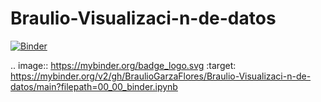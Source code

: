 # Braulio-Visualizaci-n-de-datos
[![Binder](https://mybinder.org/badge_logo.svg)](https://mybinder.org/v2/gh/BraulioGarzaFlores/Braulio-Visualizaci-n-de-datos/main?filepath=00_00_binder.ipynb)

.. image:: https://mybinder.org/badge_logo.svg
 :target: https://mybinder.org/v2/gh/BraulioGarzaFlores/Braulio-Visualizaci-n-de-datos/main?filepath=00_00_binder.ipynb
